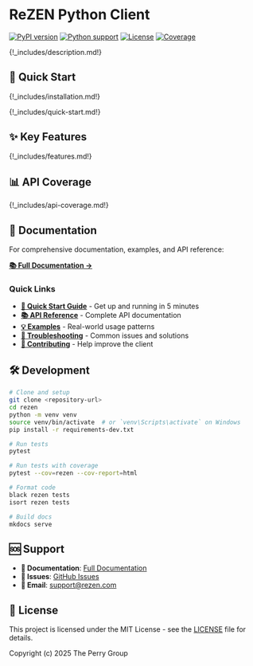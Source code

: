 # ReZEN Python Client

[![PyPI version](https://badge.fury.io/py/rezen.svg)](https://badge.fury.io/py/rezen)
[![Python support](https://img.shields.io/pypi/pyversions/rezen.svg)](https://pypi.org/project/rezen/)
[![License](https://img.shields.io/github/license/theperrygroup/rezen.svg)](https://github.com/theperrygroup/rezen/blob/main/LICENSE)
[![Coverage](https://img.shields.io/codecov/c/github/theperrygroup/rezen.svg)](https://codecov.io/gh/theperrygroup/rezen)

{!_includes/description.md!}

## 🚀 Quick Start

{!_includes/installation.md!}

{!_includes/quick-start.md!}

## ✨ Key Features

{!_includes/features.md!}

## 📊 API Coverage

{!_includes/api-coverage.md!}

## 📖 Documentation

For comprehensive documentation, examples, and API reference:

**[📚 Full Documentation →](https://theperrygroup.github.io/rezen/)**

### Quick Links

- **[🚀 Quick Start Guide](docs/quickstart.md)** - Get up and running in 5 minutes
- **[📚 API Reference](docs/api-reference.md)** - Complete API documentation
- **[💡 Examples](docs/examples.md)** - Real-world usage patterns
- **[🔧 Troubleshooting](docs/troubleshooting.md)** - Common issues and solutions
- **[🤝 Contributing](docs/contributing.md)** - Help improve the client

## 🛠️ Development

```bash
# Clone and setup
git clone <repository-url>
cd rezen
python -m venv venv
source venv/bin/activate  # or `venv\Scripts\activate` on Windows
pip install -r requirements-dev.txt

# Run tests
pytest

# Run tests with coverage
pytest --cov=rezen --cov-report=html

# Format code
black rezen tests
isort rezen tests

# Build docs
mkdocs serve
```

## 🆘 Support

- **📖 Documentation**: [Full Documentation](https://theperrygroup.github.io/rezen/)
- **💬 Issues**: [GitHub Issues](../../issues)
- **📧 Email**: [support@rezen.com](mailto:support@rezen.com)

## 📄 License

This project is licensed under the MIT License - see the [LICENSE](LICENSE) file for details.

Copyright (c) 2025 The Perry Group 
